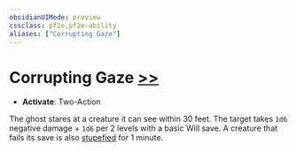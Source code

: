 ```yaml
---
obsidianUIMode: preview
cssclass: pf2e,pf2e-ability
aliases: ["Corrupting Gaze"]
---
```

# Corrupting Gaze [>>](rules/core-rulebook/chapter-9-playing-the-game.md#Actions "Two-Action")

- **Activate**: Two-Action

The ghost stares at a creature it can see within 30 feet. The target takes `1d6` negative damage + `1d6` per 2 levels with a basic Will save. A creature that fails its save is also [stupefied](rules/conditions.md#Stupefied) for 1 minute.